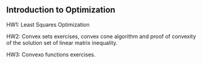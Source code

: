 ## Introduction to Optimization

HW1: Least Squares Optimization

HW2: Convex sets exercises, convex cone algorithm and proof of convexity of the solution set of linear matrix inequality.

HW3: Convexo functions exercises.
